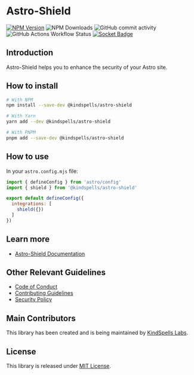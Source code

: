 <!--
SPDX-FileCopyrightText: 2024 KindSpells Labs S.L.

SPDX-License-Identifier: CC-BY-4.0
-->
# Astro-Shield

[![NPM Version](https://img.shields.io/npm/v/%40kindspells%2Fastro-shield)](https://www.npmjs.com/package/@kindspells/astro-shield)
![NPM Downloads](https://img.shields.io/npm/dw/%40kindspells%2Fastro-shield)
![GitHub commit activity](https://img.shields.io/github/commit-activity/w/kindspells/astro-shield)
![GitHub Actions Workflow Status](https://img.shields.io/github/actions/workflow/status/kindspells/astro-shield/tests.yml)
[![Socket Badge](https://socket.dev/api/badge/npm/package/@kindspells/astro-shield)](https://socket.dev/npm/package/@kindspells/astro-shield)

## Introduction

Astro-Shield helps you to enhance the security of your Astro site.

## How to install

```bash
# With NPM
npm install --save-dev @kindspells/astro-shield

# With Yarn
yarn add --dev @kindspells/astro-shield

# With PNPM
pnpm add --save-dev @kindspells/astro-shield
```

## How to use

In your `astro.config.mjs` file:

```javascript
import { defineConfig } from 'astro/config'
import { shield } from '@kindspells/astro-shield'

export default defineConfig({
  integrations: [
    shield({})
  ]
})
```

## Learn more

- [Astro-Shield Documentation](https://astro-shield.kindspells.dev)

## Other Relevant Guidelines

- [Code of Conduct](https://github.com/KindSpells/astro-shield?tab=coc-ov-file)
- [Contributing Guidelines](https://github.com/KindSpells/astro-shield/blob/main/CONTRIBUTING.md)
- [Security Policy](https://github.com/KindSpells/astro-shield/security/policy)

## Main Contributors

This library has been created and is being maintained by
[KindSpells Labs](https://kindspells.dev/?utm_source=github&utm_medium=astro_sri_scp&utm_campaign=floss).

## License

This library is released under [MIT License](https://github.com/KindSpells/astro-shield?tab=MIT-1-ov-file).
